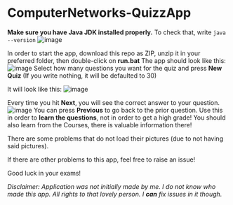 

# ComputerNetworks-QuizzApp
**Make sure you have Java JDK installed properly.**
To check that, write `java --version`
![image](https://user-images.githubusercontent.com/94149803/152854589-8fe190a8-9821-4154-8dc6-f4ae55d64307.png)

In order to start the app, download this repo as ZIP, unzip it in your preferred folder, then double-click on **run.bat**
The app should look like this:
![image](https://user-images.githubusercontent.com/94149803/152854912-ac186d3c-b98f-4964-8f35-6bf2bfa8d996.png)
Select how many questions you want for the quiz and press **New Quiz** (If you write nothing, it will be defaulted to 30)

It will look like this: ![image](https://user-images.githubusercontent.com/94149803/152855074-38da1986-b823-4f1b-be78-39bd14e42864.png)

Every time you hit **Next**, you will see the correct answer to your question.
![image](https://user-images.githubusercontent.com/94149803/152855584-23105647-19a9-4a13-9b2c-fd50e2456b73.png)
You can press **Previous** to go back to the prior question.
Use this in order to **learn the questions**, not in order to get a high grade!
You should also learn from the Courses, there is valuable information there!

There are some problems that do not load their pictures (due to not having said pictures).

If there are other problems to this app, feel free to raise an issue!

Good luck in your exams!

*Disclaimer: Application was not initially made by me. I do not know who made this app. All rights to that lovely person. 
I **can** fix issues in it though.* 
